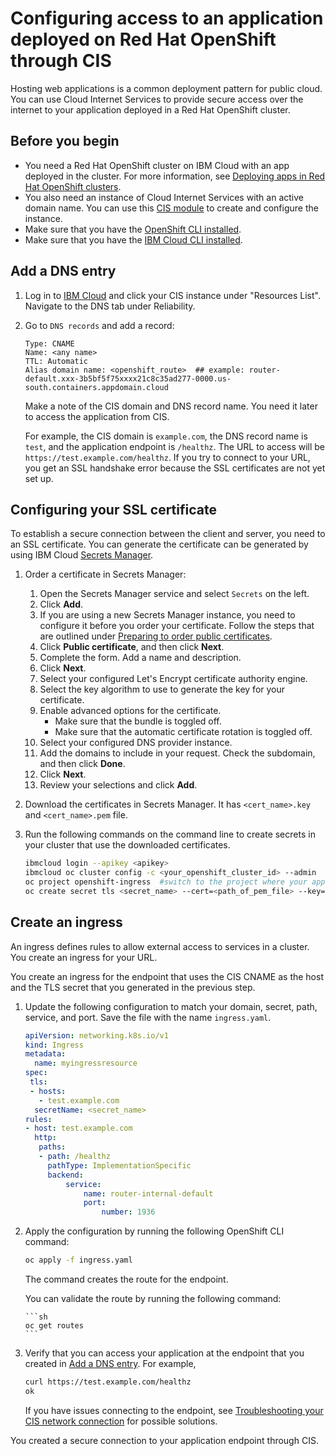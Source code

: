 # Configuring access to an application deployed on Red Hat OpenShift through CIS

Hosting web applications is a common deployment pattern for public cloud. You can use Cloud Internet Services to provide secure access over the internet to your application deployed in a Red Hat OpenShift cluster.


## Before you begin

- You need a Red Hat OpenShift cluster on IBM Cloud with an app deployed in the cluster. For more information, see [Deploying apps in Red Hat OpenShift clusters](https://cloud.ibm.com/docs/openshift?topic=openshift-deploy_app&interface=ui).
- You also need an instance of Cloud Internet Services with an active domain name. You can use this [CIS module](https://github.com/terraform-ibm-modules/terraform-ibm-cis) to create and configure the instance.
- Make sure that you have the [OpenShift CLI installed](https://cloud.ibm.com/docs/openshift?topic=openshift-cli-install).
- Make sure that you have the [IBM Cloud CLI installed](https://cloud.ibm.com/docs/cli?topic=cli-getting-started).

## Add a DNS entry

1. Log in to [IBM Cloud](https://cloud.ibm.com) and click your CIS instance under "Resources List". Navigate to the DNS tab under Reliability.
1. Go to `DNS records` and add a record:

   ```text
   Type: CNAME
   Name: <any name>
   TTL: Automatic
   Alias domain name: <openshift_route>  ## example: router-default.xxx-3b5bf5f75xxxx21c8c35ad277-0000.us-south.containers.appdomain.cloud
   ```

   Make a note of the CIS domain and DNS record name. You need it later to access the application from CIS.

   For example, the CIS domain is `example.com`, the DNS record name is `test`, and the application endpoint is `/healthz`. The URL to access will be `https://test.example.com/healthz`.  If you try to connect to your URL, you get an SSL handshake error because the SSL certificates are not yet set up.

## Configuring your SSL certificate

To establish a secure connection between the client and server, you need to an SSL certificate. You can generate the certificate can be generated by using IBM Cloud [Secrets Manager](https://cloud.ibm.com/catalog/services/secrets-manager).

1. Order a certificate in Secrets Manager:

    1. Open the Secrets Manager service and select `Secrets` on the left.
    1. Click **Add**.
    1. If you are using a new Secrets Manager instance, you need to configure it before you order your certificate. Follow the steps that are outlined under [Preparing to order public certificates](https://cloud.ibm.com/docs/secrets-manager?topic=secrets-manager-prepare-order-certificates&interface=ui).
    1. Click **Public certificate**, and then click **Next**.
    1. Complete the form. Add a name and description.
    1. Click **Next**.
    1. Select your configured Let's Encrypt certificate authority engine.
    1. Select the key algorithm to use to generate the key for your certificate.
    1. Enable advanced options for the certificate.
        - Make sure that the bundle is toggled off.
        - Make sure that the automatic certificate rotation is toggled off.
    1. Select your configured DNS provider instance.
    1. Add the domains to include in your request. Check the subdomain, and then click **Done**.
    1. Click **Next**.
    1. Review your selections and click **Add**.
1. Download the certificates in Secrets Manager. It has `<cert_name>.key` and `<cert_name>.pem` file.
1. Run the following commands on the command line to create secrets in your cluster that use the downloaded certificates.

   ```sh
   ibmcloud login --apikey <apikey>
   ibmcloud oc cluster config -c <your_openshift_cluster_id> --admin
   oc project openshift-ingress  #switch to the project where your application is deployed
   oc create secret tls <secret_name> --cert=<path_of_pem_file> --key=<path_of_key_file>
   ```

## Create an ingress

An ingress defines rules to allow external access to services in a cluster. You create an ingress for your URL.

You create an ingress for the endpoint that uses the CIS CNAME as the host and the TLS secret that you generated in the previous step.

1. Update the following configuration to match your domain, secret, path, service, and port.
   Save the file with the name `ingress.yaml`.

   ```yaml
   apiVersion: networking.k8s.io/v1
   kind: Ingress
   metadata:
     name: myingressresource
   spec:
    tls:
    - hosts:
      - test.example.com
     secretName: <secret_name>
   rules:
   - host: test.example.com
     http:
      paths:
      - path: /healthz
        pathType: ImplementationSpecific
        backend:
            service:
                name: router-internal-default
                port:
                    number: 1936
   ```
1. Apply the configuration by running the following OpenShift CLI command:

   ```sh
   oc apply -f ingress.yaml
   ```

   The command creates the route for the endpoint.

   You can validate the route by running the following command:

       ```sh
       oc get routes
       ```
1. Verify that you can access your application at the endpoint that you created in [Add a DNS entry](#add-a-dns-entry). For example,

    ```sh
    curl https://test.example.com/healthz
    ok
    ```

   If you have issues connecting to the endpoint, see [Troubleshooting your CIS network connection](https://cloud.ibm.com/docs/cis?topic=cis-troubleshoot-your-cis-network-connection) for possible solutions.


You created a secure connection to your application endpoint through CIS.
